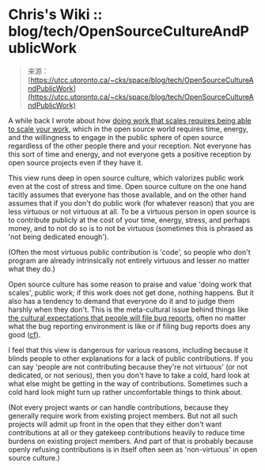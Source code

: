 <!--yml
category: 未分类
date: 2024-05-29 13:27:00
-->

# Chris's Wiki :: blog/tech/OpenSourceCultureAndPublicWork

> 来源：[https://utcc.utoronto.ca/~cks/space/blog/tech/OpenSourceCultureAndPublicWork](https://utcc.utoronto.ca/~cks/space/blog/tech/OpenSourceCultureAndPublicWork)

A while back I wrote about how [doing work that scales requires being able to scale your work](/~cks/space/blog/tech/RequirementToScaleYourWork), which in the open source world requires time, energy, and the willingness to engage in the public sphere of open source regardless of the other people there and your reception. Not everyone has this sort of time and energy, and not everyone gets a positive reception by open source projects even if they have it.

This view runs deep in open source culture, which valorizes public work even at the cost of stress and time. Open source culture on the one hand tacitly assumes that everyone has those available, and on the other hand assumes that if you don't do public work (for whatever reason) that you are less virtuous or not virtuous at all. To be a virtuous person in open source is to contribute publicly at the cost of your time, energy, stress, and perhaps money, and to not do so is to not be virtuous (sometimes this is phrased as 'not being dedicated enough').

(Often the most virtuous public contribution is 'code', so people who don't program are already intrinsically not entirely virtuous and lesser no matter what they do.)

Open source culture has some reason to praise and value 'doing work that scales', public work; if this work does not get done, nothing happens. But it also has a tendency to demand that everyone do it and to judge them harshly when they don't. This is the meta-cultural issue behind things like [the cultural expectations that people will file bug reports](/~cks/space/blog/tech/BugReportExperienceObligation), often no matter what the bug reporting environment is like or if filing bug reports does any good ([cf](/~cks/space/blog/tech/BugReportBenefit)).

I feel that this view is dangerous for various reasons, including because it blinds people to other explanations for a lack of public contributions. If you can say 'people are not contributing because they're not virtuous' (or not dedicated, or not serious), then you don't have to take a cold, hard look at what else might be getting in the way of contributions. Sometimes such a cold hard look might turn up rather uncomfortable things to think about.

(Not every project wants or can handle contributions, because they generally require work from existing project members. But not all such projects will admit up front in the open that they either don't want contributions at all or they gatekeep contributions heavily to reduce time burdens on existing project members. And part of that is probably because openly refusing contributions is in itself often seen as 'non-virtuous' in open source culture.)